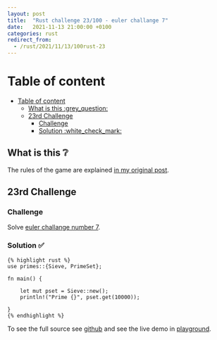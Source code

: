 ```yaml
---
layout: post
title:  "Rust challenge 23/100 - euler challange 7"
date:   2021-11-13 21:00:00 +0100
categories: rust
redirect_from:
  - /rust/2021/11/13/100rust-23
---
```



#  Table of content
<!-- MarkdownTOC autolink="true" -->

- [Table of content](#table-of-content)
	- [What is this :grey\_question:](#what-is-this-grey_question)
	- [23rd Challenge](#23rd-challenge)
		- [Challenge](#challenge)
		- [Solution :white\_check\_mark:](#solution-white_check_mark)

<!-- /MarkdownTOC -->

## What is this :grey_question: 

The rules of the game are explained [in my original post](https://maebli.github.io/rust/2021/10/18/100rust.html). 

## 23rd Challenge
### Challenge

Solve [euler challange number 7](https://projecteuler.net/problem=7).

### Solution :white_check_mark:

	{% highlight rust %}
	use primes::{Sieve, PrimeSet};

	fn main() {

	    let mut pset = Sieve::new();
	    println!("Prime {}", pset.get(10000));

	}
	{% endhighlight %}


To see the full source see [github](https://github.com/maebli/100rustsnippets/tree/master/euler-7) and see the live demo in [playground](https://play.rust-lang.org/?version=stable&edition=2018&gist=8689be6f971e756b6ce6757af748983b). 
